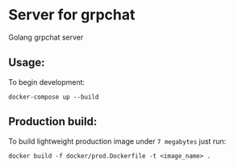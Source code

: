 # Server for grpchat

Golang grpchat server

## Usage:

To begin development:

```
docker-compose up --build
```

## Production build:

To build lightweight production image under `7 megabytes` just run:

```
docker build -f docker/prod.Dockerfile -t <image_name> .
```

